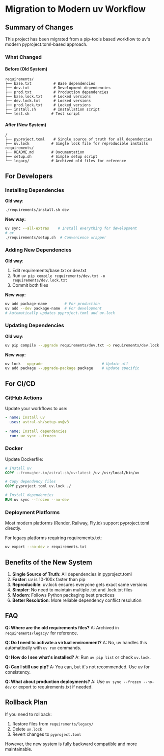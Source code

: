 # Migration to Modern uv Workflow

## Summary of Changes

This project has been migrated from a pip-tools based workflow to uv's modern pyproject.toml-based approach.

### What Changed

#### Before (Old System)
```
requirements/
├── base.txt          # Base dependencies
├── dev.txt           # Development dependencies  
├── prod.txt          # Production dependencies
├── base.lock.txt     # Locked versions
├── dev.lock.txt      # Locked versions
├── prod.lock.txt     # Locked versions
├── install.sh        # Installation script
└── test.sh          # Test script
```

#### After (New System)
```
/
├── pyproject.toml    # Single source of truth for all dependencies
├── uv.lock          # Single lock file for reproducible installs
requirements/
├── README.md        # Documentation
├── setup.sh         # Simple setup script
└── legacy/          # Archived old files for reference
```

## For Developers

### Installing Dependencies

**Old way:**
```bash
./requirements/install.sh dev
```

**New way:**
```bash
uv sync --all-extras    # Install everything for development
# or
./requirements/setup.sh  # Convenience wrapper
```

### Adding New Dependencies

**Old way:**
1. Edit requirements/base.txt or dev.txt
2. Run `uv pip compile requirements/dev.txt -o requirements/dev.lock.txt`
3. Commit both files

**New way:**
```bash
uv add package-name        # For production
uv add --dev package-name  # For development
# Automatically updates pyproject.toml and uv.lock
```

### Updating Dependencies

**Old way:**
```bash
uv pip compile --upgrade requirements/dev.txt -o requirements/dev.lock.txt
```

**New way:**
```bash
uv lock --upgrade                           # Update all
uv add package --upgrade-package package    # Update specific
```

## For CI/CD

### GitHub Actions
Update your workflows to use:
```yaml
- name: Install uv
  uses: astral-sh/setup-uv@v3
  
- name: Install dependencies
  run: uv sync --frozen
```

### Docker
Update Dockerfile:
```dockerfile
# Install uv
COPY --from=ghcr.io/astral-sh/uv:latest /uv /usr/local/bin/uv

# Copy dependency files
COPY pyproject.toml uv.lock ./

# Install dependencies
RUN uv sync --frozen --no-dev
```

### Deployment Platforms

Most modern platforms (Render, Railway, Fly.io) support pyproject.toml directly.

For legacy platforms requiring requirements.txt:
```bash
uv export --no-dev > requirements.txt
```

## Benefits of the New System

1. **Single Source of Truth**: All dependencies in pyproject.toml
2. **Faster**: uv is 10-100x faster than pip
3. **Reproducible**: uv.lock ensures everyone gets exact same versions
4. **Simpler**: No need to maintain multiple .txt and .lock.txt files
5. **Modern**: Follows Python packaging best practices
6. **Better Resolution**: More reliable dependency conflict resolution

## FAQ

**Q: Where are the old requirements files?**
A: Archived in `requirements/legacy/` for reference.

**Q: Do I need to activate a virtual environment?**
A: No, uv handles this automatically with `uv run` commands.

**Q: How do I see what's installed?**
A: Run `uv pip list` or check `uv.lock`.

**Q: Can I still use pip?**
A: You can, but it's not recommended. Use uv for consistency.

**Q: What about production deployments?**
A: Use `uv sync --frozen --no-dev` or export to requirements.txt if needed.

## Rollback Plan

If you need to rollback:
1. Restore files from `requirements/legacy/`
2. Delete `uv.lock`
3. Revert changes to `pyproject.toml`

However, the new system is fully backward compatible and more maintainable.